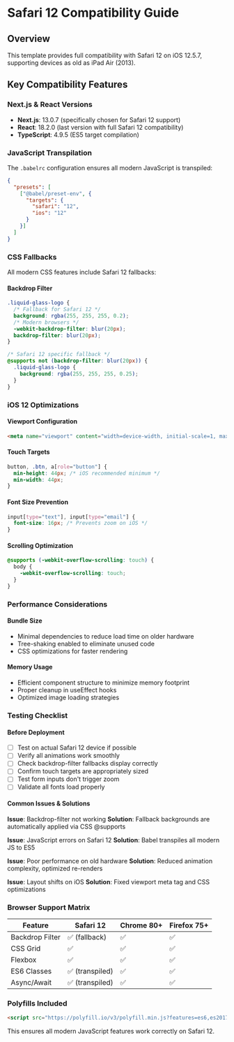# Safari 12 Compatibility Guide

## Overview
This template provides full compatibility with Safari 12 on iOS 12.5.7, supporting devices as old as iPad Air (2013).

## Key Compatibility Features

### Next.js & React Versions
- **Next.js**: 13.0.7 (specifically chosen for Safari 12 support)
- **React**: 18.2.0 (last version with full Safari 12 compatibility)
- **TypeScript**: 4.9.5 (ES5 target compilation)

### JavaScript Transpilation
The `.babelrc` configuration ensures all modern JavaScript is transpiled:
```json
{
  "presets": [
    ["@babel/preset-env", {
      "targets": {
        "safari": "12",
        "ios": "12"
      }
    }]
  ]
}
```

### CSS Fallbacks
All modern CSS features include Safari 12 fallbacks:

#### Backdrop Filter
```css
.liquid-glass-logo {
  /* Fallback for Safari 12 */
  background: rgba(255, 255, 255, 0.2);
  /* Modern browsers */
  -webkit-backdrop-filter: blur(20px);
  backdrop-filter: blur(20px);
}

/* Safari 12 specific fallback */
@supports not (backdrop-filter: blur(20px)) {
  .liquid-glass-logo {
    background: rgba(255, 255, 255, 0.25);
  }
}
```

### iOS 12 Optimizations

#### Viewport Configuration
```html
<meta name="viewport" content="width=device-width, initial-scale=1, maximum-scale=1, user-scalable=no, viewport-fit=cover" />
```

#### Touch Targets
```css
button, .btn, a[role="button"] {
  min-height: 44px; /* iOS recommended minimum */
  min-width: 44px;
}
```

#### Font Size Prevention
```css
input[type="text"], input[type="email"] {
  font-size: 16px; /* Prevents zoom on iOS */
}
```

#### Scrolling Optimization
```css
@supports (-webkit-overflow-scrolling: touch) {
  body {
    -webkit-overflow-scrolling: touch;
  }
}
```

### Performance Considerations

#### Bundle Size
- Minimal dependencies to reduce load time on older hardware
- Tree-shaking enabled to eliminate unused code
- CSS optimizations for faster rendering

#### Memory Usage
- Efficient component structure to minimize memory footprint
- Proper cleanup in useEffect hooks
- Optimized image loading strategies

### Testing Checklist

#### Before Deployment
- [ ] Test on actual Safari 12 device if possible
- [ ] Verify all animations work smoothly
- [ ] Check backdrop-filter fallbacks display correctly
- [ ] Confirm touch targets are appropriately sized
- [ ] Test form inputs don't trigger zoom
- [ ] Validate all fonts load properly

#### Common Issues & Solutions

**Issue**: Backdrop-filter not working
**Solution**: Fallback backgrounds are automatically applied via CSS @supports

**Issue**: JavaScript errors on Safari 12
**Solution**: Babel transpiles all modern JS to ES5

**Issue**: Poor performance on old hardware
**Solution**: Reduced animation complexity, optimized re-renders

**Issue**: Layout shifts on iOS
**Solution**: Fixed viewport meta tag and CSS optimizations

### Browser Support Matrix
| Feature | Safari 12 | Chrome 80+ | Firefox 75+ |
|---------|-----------|------------|-------------|
| Backdrop Filter | ✅ (fallback) | ✅ | ✅ |
| CSS Grid | ✅ | ✅ | ✅ |
| Flexbox | ✅ | ✅ | ✅ |
| ES6 Classes | ✅ (transpiled) | ✅ | ✅ |
| Async/Await | ✅ (transpiled) | ✅ | ✅ |

### Polyfills Included
```html
<script src="https://polyfill.io/v3/polyfill.min.js?features=es6,es2017,es2018,es2019&flags=gated"></script>
```

This ensures all modern JavaScript features work correctly on Safari 12.
